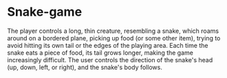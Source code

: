 # Snake-game
The player controls a long, thin creature, resembling a snake, which roams around on a bordered plane, picking up food (or some other item), 
trying to avoid hitting its own tail or the edges of the playing area.
Each time the snake eats a piece of food, its tail grows longer, making the game increasingly difficult.
The user controls the direction of the snake's head (up, down, left, or right), and the snake's body follows.

